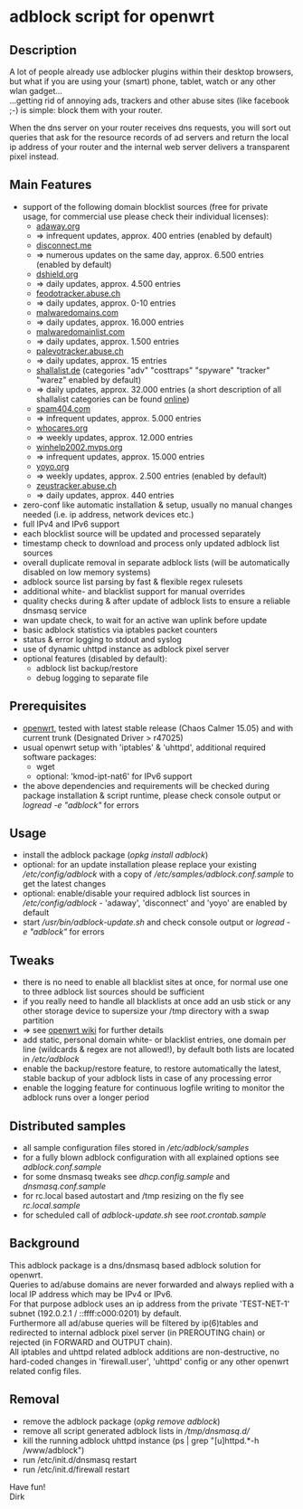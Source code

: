 # adblock script for openwrt

## Description
A lot of people already use adblocker plugins within their desktop browsers,  
but what if you are using your (smart) phone, tablet, watch or any other wlan gadget...  
...getting rid of annoying ads, trackers and other abuse sites (like facebook ;-) is simple: block them with your router.  

When the dns server on your router receives dns requests, you will sort out queries that ask for the resource records of ad servers and return the local ip address of your router and the internal web server delivers a transparent pixel instead.

## Main Features
* support of the following domain blocklist sources (free for private usage, for commercial use please check their individual licenses):
    * [adaway.org](https://adaway.org)
    * => infrequent updates, approx. 400 entries (enabled by default)
    * [disconnect.me](https://disconnect.me)
    * => numerous updates on the same day, approx. 6.500 entries (enabled by default)
    * [dshield.org](http://dshield.org)
    * => daily updates, approx. 4.500 entries
    * [feodotracker.abuse.ch](https://feodotracker.abuse.ch)
    * => daily updates, approx. 0-10 entries
    * [malwaredomains.com](http://malwaredomains.com)
    * => daily updates, approx. 16.000 entries
    * [malwaredomainlist.com](http://www.malwaredomainlist.com)
    * => daily updates, approx. 1.500 entries
    * [palevotracker.abuse.ch](https://palevotracker.abuse.ch)
    * => daily updates, approx. 15 entries
    * [shallalist.de](http://www.shallalist.de) (categories "adv" "costtraps" "spyware" "tracker" "warez" enabled by default)
    * => daily updates, approx. 32.000 entries (a short description of all shallalist categories can be found [online](http://www.shallalist.de/categories.html))
    * [spam404.com](http://www.spam404.com)
    * => infrequent updates, approx. 5.000 entries
    * [whocares.org](http://someonewhocares.org)
    * => weekly updates, approx. 12.000 entries
    * [winhelp2002.mvps.org](http://winhelp2002.mvps.org)
    * => infrequent updates, approx. 15.000 entries
    * [yoyo.org](http://pgl.yoyo.org/adservers)
    * => weekly updates, approx. 2.500 entries (enabled by default)
    * [zeustracker.abuse.ch](https://zeustracker.abuse.ch)
    * => daily updates, approx. 440 entries
* zero-conf like automatic installation & setup, usually no manual changes needed (i.e. ip address, network devices etc.)
* full IPv4 and IPv6 support
* each blocklist source will be updated and processed separately
* timestamp check to download and process only updated adblock list sources
* overall duplicate removal in separate adblock lists (will be automatically disabled on low memory systems)
* adblock source list parsing by fast & flexible regex rulesets
* additional white- and blacklist support for manual overrides
* quality checks during & after update of adblock lists to ensure a reliable dnsmasq service
* wan update check, to wait for an active wan uplink before update
* basic adblock statistics via iptables packet counters
* status & error logging to stdout and syslog
* use of dynamic uhttpd instance as adblock pixel server
* optional features (disabled by default):
    * adblock list backup/restore
    * debug logging to separate file

## Prerequisites
* [openwrt](https://openwrt.org), tested with latest stable release (Chaos Calmer 15.05) and with current trunk (Designated Driver > r47025)
* usual openwrt setup with 'iptables' & 'uhttpd', additional required software packages:
    * wget
    * optional: 'kmod-ipt-nat6' for IPv6 support
* the above dependencies and requirements will be checked during package installation & script runtime, please check console output or *logread -e "adblock"* for errors

## Usage
* install the adblock package (*opkg install adblock*)
* optional: for an update installation please replace your existing */etc/config/adblock* with a copy of */etc/samples/adblock.conf.sample* to get the latest changes
* optional: enable/disable your required adblock list sources in */etc/config/adblock* - 'adaway', 'disconnect' and 'yoyo' are enabled by default
* start */usr/bin/adblock-update.sh* and check console output or *logread -e "adblock"* for errors

## Tweaks
* there is no need to enable all blacklist sites at once, for normal use one to three adblock list sources should be sufficient
* if you really need to handle all blacklists at once add an usb stick or any other storage device to supersize your /tmp directory with a swap partition
* => see [openwrt wiki](https://wiki.openwrt.org/doc/uci/fstab) for further details
* add static, personal domain white- or blacklist entries, one domain per line (wildcards & regex are not allowed!), by default both lists are located in */etc/adblock*
* enable the backup/restore feature, to restore automatically the latest, stable backup of your adblock lists in case of any processing error
* enable the logging feature for continuous logfile writing to monitor the adblock runs over a longer period

## Distributed samples
* all sample configuration files stored in */etc/adblock/samples*
* for a fully blown adblock configuration with all explained options see *adblock.conf.sample*
* for some dnsmasq tweaks see *dhcp.config.sample* and *dnsmasq.conf.sample*
* for rc.local based autostart and /tmp resizing on the fly see *rc.local.sample*
* for scheduled call of *adblock-update.sh* see *root.crontab.sample*

## Background
This adblock package is a dns/dnsmasq based adblock solution for openwrt.  
Queries to ad/abuse domains are never forwarded and always replied with a local IP address which may be IPv4 or IPv6.  
For that purpose adblock uses an ip address from the private 'TEST-NET-1' subnet (192.0.2.1 / ::ffff:c000:0201) by default.  
Furthermore all ad/abuse queries will be filtered by ip(6)tables and redirected to internal adblock pixel server (in PREROUTING chain) or rejected (in FORWARD and OUTPUT chain).  
All iptables and uhttpd related adblock additions are non-destructive, no hard-coded changes in 'firewall.user', 'uhttpd' config or any other openwrt related config files.

## Removal
* remove the adblock package (*opkg remove adblock*)
* remove all script generated adblock lists in */tmp/dnsmasq.d/*
* kill the running adblock uhttpd instance (ps | grep "[u]httpd.*\-h /www/adblock")
* run /etc/init.d/dnsmasq restart
* run /etc/init.d/firewall restart

Have fun!  
Dirk  

